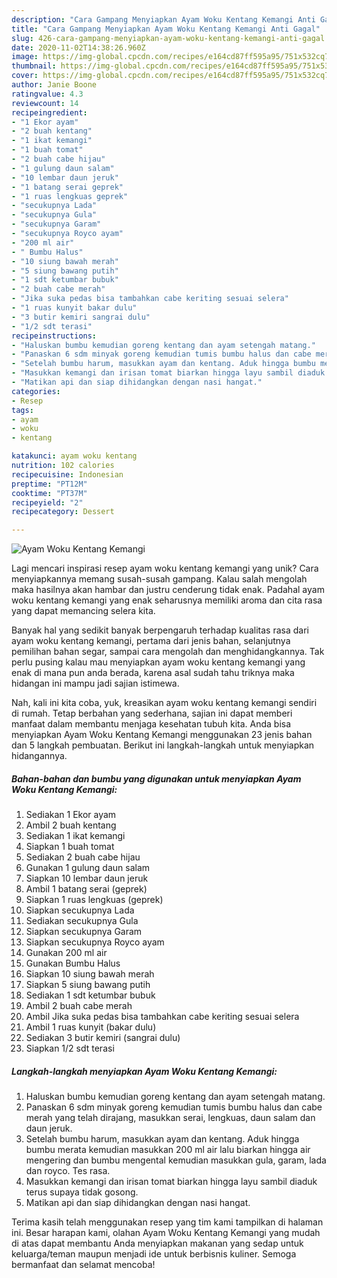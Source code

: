 ```yaml
---
description: "Cara Gampang Menyiapkan Ayam Woku Kentang Kemangi Anti Gagal"
title: "Cara Gampang Menyiapkan Ayam Woku Kentang Kemangi Anti Gagal"
slug: 426-cara-gampang-menyiapkan-ayam-woku-kentang-kemangi-anti-gagal
date: 2020-11-02T14:38:26.960Z
image: https://img-global.cpcdn.com/recipes/e164cd87ff595a95/751x532cq70/ayam-woku-kentang-kemangi-foto-resep-utama.jpg
thumbnail: https://img-global.cpcdn.com/recipes/e164cd87ff595a95/751x532cq70/ayam-woku-kentang-kemangi-foto-resep-utama.jpg
cover: https://img-global.cpcdn.com/recipes/e164cd87ff595a95/751x532cq70/ayam-woku-kentang-kemangi-foto-resep-utama.jpg
author: Janie Boone
ratingvalue: 4.3
reviewcount: 14
recipeingredient:
- "1 Ekor ayam"
- "2 buah kentang"
- "1 ikat kemangi"
- "1 buah tomat"
- "2 buah cabe hijau"
- "1 gulung daun salam"
- "10 lembar daun jeruk"
- "1 batang serai geprek"
- "1 ruas lengkuas geprek"
- "secukupnya Lada"
- "secukupnya Gula"
- "secukupnya Garam"
- "secukupnya Royco ayam"
- "200 ml air"
- " Bumbu Halus"
- "10 siung bawah merah"
- "5 siung bawang putih"
- "1 sdt ketumbar bubuk"
- "2 buah cabe merah"
- "Jika suka pedas bisa tambahkan cabe keriting sesuai selera"
- "1 ruas kunyit bakar dulu"
- "3 butir kemiri sangrai dulu"
- "1/2 sdt terasi"
recipeinstructions:
- "Haluskan bumbu kemudian goreng kentang dan ayam setengah matang."
- "Panaskan 6 sdm minyak goreng kemudian tumis bumbu halus dan cabe merah yang telah dirajang, masukkan serai, lengkuas, daun salam dan daun jeruk."
- "Setelah bumbu harum, masukkan ayam dan kentang. Aduk hingga bumbu merata kemudian masukkan 200 ml air lalu biarkan hingga air mengering dan bumbu mengental kemudian masukkan gula, garam, lada dan royco. Tes rasa."
- "Masukkan kemangi dan irisan tomat biarkan hingga layu sambil diaduk terus supaya tidak gosong."
- "Matikan api dan siap dihidangkan dengan nasi hangat."
categories:
- Resep
tags:
- ayam
- woku
- kentang

katakunci: ayam woku kentang 
nutrition: 102 calories
recipecuisine: Indonesian
preptime: "PT12M"
cooktime: "PT37M"
recipeyield: "2"
recipecategory: Dessert

---
```



![Ayam Woku Kentang Kemangi](https://img-global.cpcdn.com/recipes/e164cd87ff595a95/751x532cq70/ayam-woku-kentang-kemangi-foto-resep-utama.jpg)

Lagi mencari inspirasi resep ayam woku kentang kemangi yang unik? Cara menyiapkannya memang susah-susah gampang. Kalau salah mengolah maka hasilnya akan hambar dan justru cenderung tidak enak. Padahal ayam woku kentang kemangi yang enak seharusnya memiliki aroma dan cita rasa yang dapat memancing selera kita.

Banyak hal yang sedikit banyak berpengaruh terhadap kualitas rasa dari ayam woku kentang kemangi, pertama dari jenis bahan, selanjutnya pemilihan bahan segar, sampai cara mengolah dan menghidangkannya. Tak perlu pusing kalau mau menyiapkan ayam woku kentang kemangi yang enak di mana pun anda berada, karena asal sudah tahu triknya maka hidangan ini mampu jadi sajian istimewa.




Nah, kali ini kita coba, yuk, kreasikan ayam woku kentang kemangi sendiri di rumah. Tetap berbahan yang sederhana, sajian ini dapat memberi manfaat dalam membantu menjaga kesehatan tubuh kita. Anda bisa menyiapkan Ayam Woku Kentang Kemangi menggunakan 23 jenis bahan dan 5 langkah pembuatan. Berikut ini langkah-langkah untuk menyiapkan hidangannya.

<!--inarticleads1-->

##### Bahan-bahan dan bumbu yang digunakan untuk menyiapkan Ayam Woku Kentang Kemangi:

1. Sediakan 1 Ekor ayam
1. Ambil 2 buah kentang
1. Sediakan 1 ikat kemangi
1. Siapkan 1 buah tomat
1. Sediakan 2 buah cabe hijau
1. Gunakan 1 gulung daun salam
1. Siapkan 10 lembar daun jeruk
1. Ambil 1 batang serai (geprek)
1. Siapkan 1 ruas lengkuas (geprek)
1. Siapkan secukupnya Lada
1. Sediakan secukupnya Gula
1. Siapkan secukupnya Garam
1. Siapkan secukupnya Royco ayam
1. Gunakan 200 ml air
1. Gunakan  Bumbu Halus
1. Siapkan 10 siung bawah merah
1. Siapkan 5 siung bawang putih
1. Sediakan 1 sdt ketumbar bubuk
1. Ambil 2 buah cabe merah
1. Ambil Jika suka pedas bisa tambahkan cabe keriting sesuai selera
1. Ambil 1 ruas kunyit (bakar dulu)
1. Sediakan 3 butir kemiri (sangrai dulu)
1. Siapkan 1/2 sdt terasi




<!--inarticleads2-->

##### Langkah-langkah menyiapkan Ayam Woku Kentang Kemangi:

1. Haluskan bumbu kemudian goreng kentang dan ayam setengah matang.
1. Panaskan 6 sdm minyak goreng kemudian tumis bumbu halus dan cabe merah yang telah dirajang, masukkan serai, lengkuas, daun salam dan daun jeruk.
1. Setelah bumbu harum, masukkan ayam dan kentang. Aduk hingga bumbu merata kemudian masukkan 200 ml air lalu biarkan hingga air mengering dan bumbu mengental kemudian masukkan gula, garam, lada dan royco. Tes rasa.
1. Masukkan kemangi dan irisan tomat biarkan hingga layu sambil diaduk terus supaya tidak gosong.
1. Matikan api dan siap dihidangkan dengan nasi hangat.




Terima kasih telah menggunakan resep yang tim kami tampilkan di halaman ini. Besar harapan kami, olahan Ayam Woku Kentang Kemangi yang mudah di atas dapat membantu Anda menyiapkan makanan yang sedap untuk keluarga/teman maupun menjadi ide untuk berbisnis kuliner. Semoga bermanfaat dan selamat mencoba!
